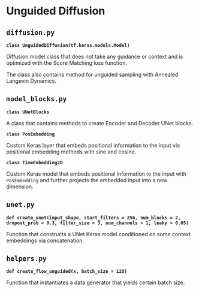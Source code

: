 # Unguided Diffusion

## `diffusion.py`

**`class UnguidedDiffusion(tf.keras.models.Model)`**

Diffusion model class that does not take any guidance or context and is optimized with the Score Matching loss function.

The class also contains method for unguided sampling with Annealed Langevin Dynamics.

## `model_blocks.py`

**`class UNetBlocks`**

A class that contains methods to create Encoder and Decoder UNet blocks.

**`class PosEmbedding`**

Custom Keras layer that embeds positional information to the input via positional embedding methods with sine and cosine.

**`class TimeEmbedding2D`**

Custom Keras model that embeds positional information to the input with `PosEmbedding` and further projects the embedded input into a new dimension.

## `unet.py`

**`def create_unet(input_shape, start_filters = 256, num_blocks = 2, dropout_prob = 0.3, filter_size = 3, num_channels = 1, leaky = 0.05)`**

Function that constructs a UNet Keras model conditioned on some context embeddings via concatenation.

## `helpers.py`

**`def create_flow_unguided(x, batch_size = 128)`**

Function that instantiates a data generator that yields certain batch size.
